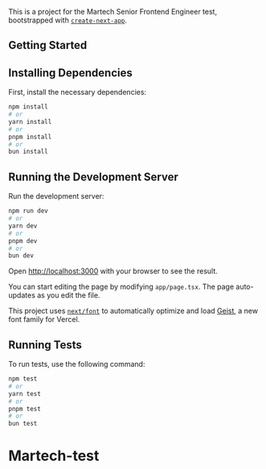 This is a project for the Martech Senior Frontend Engineer test, bootstrapped with [`create-next-app`](https://nextjs.org/docs/app/api-reference/cli/create-next-app).

## Getting Started

## Installing Dependencies

First, install the necessary dependencies:

```bash
npm install
# or
yarn install
# or
pnpm install
# or
bun install
```

## Running the Development Server


Run the development server:

```bash
npm run dev
# or
yarn dev
# or
pnpm dev
# or
bun dev
```

Open [http://localhost:3000](http://localhost:3000) with your browser to see the result.

You can start editing the page by modifying `app/page.tsx`. The page auto-updates as you edit the file.

This project uses [`next/font`](https://nextjs.org/docs/app/building-your-application/optimizing/fonts) to automatically optimize and load [Geist](https://vercel.com/font), a new font family for Vercel.

## Running Tests

To run tests, use the following command:

```bash
npm test
# or
yarn test
# or
pnpm test
# or
bun test
```

# Martech-test
